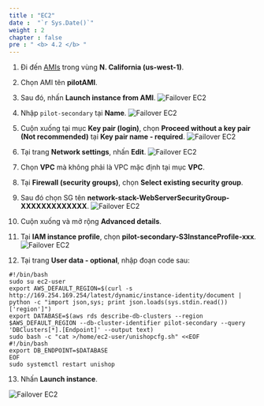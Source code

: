 ```yaml
---
title : "EC2"
date :  "`r Sys.Date()`" 
weight : 2 
chapter : false
pre : " <b> 4.2 </b> "
---
```


1. Đi đến [AMIs](https://us-west-1.console.aws.amazon.com/ec2/home?region=us-west-1#Images:visibility=owned-by-me) trong vùng **N. California (us-west-1)**.
2. Chọn AMI tên **pilotAMI**.
3. Sau đó, nhấn **Launch instance from AMI**.
![Failover EC2](/images/4.failover/4.2.ec2/4.2.1ec2.png?width=90pc)

4. Nhập ```pilot-secondary``` tại **Name**.
![Failover EC2](/images/4.failover/4.2.ec2/4.2.2ec2.png?width=90pc)

5. Cuộn xuống tại mục **Key pair (login)**, chọn **Proceed without a key pair (Not recommended)** tại **Key pair name - required**.
![Failover EC2](/images/4.failover/4.2.ec2/4.2.3ec2.png?width=90pc)

6. Tại trang **Network settings**, nhấn **Edit**.
![Failover EC2](/images/4.failover/4.2.ec2/4.2.4ec2.png?width=90pc)

7. Chọn **VPC** mà không phải là VPC mặc định tại mục **VPC**.
8. Tại **Firewall (security groups)**, chọn **Select existing security group**.
9. Sau đó chọn SG tên **network-stack-WebServerSecurityGroup-XXXXXXXXXXXXX**.
![Failover EC2](/images/4.failover/4.2.ec2/4.2.5ec2.png?width=90pc)

10. Cuộn xuống và mở rộng **Advanced details**.
11. Tại **IAM instance profile**, chọn **pilot-secondary-S3InstanceProfile-xxx**.
![Failover EC2](/images/4.failover/4.2.ec2/4.2.7ec2.png?width=90pc)
12. Tại trang **User data - optional**, nhập đoạn code sau:
```
#!/bin/bash     
sudo su ec2-user                        
export AWS_DEFAULT_REGION=$(curl -s http://169.254.169.254/latest/dynamic/instance-identity/document | python -c "import json,sys; print json.loads(sys.stdin.read())['region']")
export DATABASE=$(aws rds describe-db-clusters --region $AWS_DEFAULT_REGION --db-cluster-identifier pilot-secondary --query 'DBClusters[*].[Endpoint]' --output text)
sudo bash -c "cat >/home/ec2-user/unishopcfg.sh" <<EOF
#!/bin/bash
export DB_ENDPOINT=$DATABASE
EOF
sudo systemctl restart unishop
```

13. Nhấn **Launch instance**. 

![Failover EC2](/images/4.failover/4.2.ec2/4.2.6ec2.png?width=90pc)
